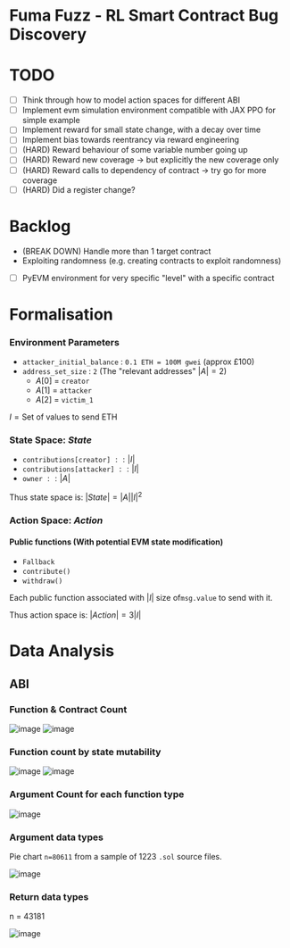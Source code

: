 
# Fuma Fuzz - RL Smart Contract Bug Discovery


# TODO

- [ ] Think through how to model action spaces for different ABI
- [ ] Implement evm simulation environment compatible with JAX PPO for simple example
- [ ] Implement reward for small state change, with a decay over time
- [ ] Implement bias towards reentrancy via reward engineering
- [ ] (HARD) Reward behaviour of some variable number going up 
- [ ] (HARD) Reward new coverage -> but explicitly the new coverage only
- [ ] (HARD) Reward calls to dependency of contract -> try go for more coverage 
- [ ] (HARD) Did a register change?

# Backlog
- (BREAK DOWN) Handle more than 1 target contract
- Exploiting randomness (e.g. creating contracts to exploit randomness)
- [ ] PyEVM environment for very specific "level" with a specific contract


# Formalisation


### Environment Parameters

- `attacker_initial_balance` : `0.1 ETH = 100M gwei` (approx £100)
- `address_set_size` : `2` (The "relevant addresses" $|A|=2$)
  - $A[0]$ = `creator`
  - $A[1]$ = `attacker`
  - $A[2]$ = `victim_1`
  



$I=\text{Set of values to send ETH}$


### State Space: $State$

- `contributions[creator]` $:: |I|$
- `contributions[attacker]` $:: |I|$  
- `owner` $:: |A|$

Thus state space is: $|State|= |A||I|^2$


### Action Space: $Action$

#### Public functions (With potential EVM state modification) 
- `Fallback`
- `contribute()` 
- `withdraw()`

Each public function associated with $|I|$ size of`msg.value` to send with it. 

Thus action space is: $|Action|=3|I|$


# Data Analysis 
## ABI
### Function & Contract Count
![image](https://user-images.githubusercontent.com/38335479/211324732-f329d28b-445c-4dc3-9dff-d0ccf6c8e858.png)
![image](https://user-images.githubusercontent.com/38335479/211325654-3fc52d1e-d938-4b86-9105-ed9203d180a3.png)


### Function count by state mutability
![image](https://user-images.githubusercontent.com/38335479/211325051-6007aed3-6a0e-41d7-9090-d126c20a4dda.png)
![image](https://user-images.githubusercontent.com/38335479/211325071-dc271644-941d-44f5-a1df-a9def1a22845.png)


### Argument Count for each function type 
![image](https://user-images.githubusercontent.com/38335479/211928388-236a720a-4ef0-4fc2-b29d-cd21c899afb8.png)

### Argument data types

Pie chart `n=80611` from a sample of 1223 `.sol` source files.

![image](https://user-images.githubusercontent.com/38335479/211932493-af2f366c-f423-47fd-8700-d22d3731acd7.png)


### Return data types

n = 43181

![image](https://user-images.githubusercontent.com/38335479/212086053-1388e593-ba6d-47e0-8758-e669dd0604d8.png)

